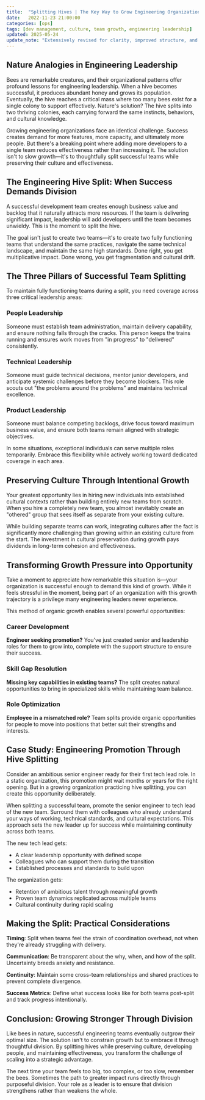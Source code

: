 ```yaml
---
title:  "Splitting Hives | The Key Way to Grow Engineering Organizations While Maintaining Culture"
date:   2022-11-23 21:00:00
categories: [ops]
tags: [dev management, culture, team growth, engineering leadership]
updated: 2025-05-24
update_note: "Extensively revised for clarity, improved structure, and expanded practical guidance"
---
```


## Nature Analogies in Engineering Leadership

Bees are remarkable creatures, and their organizational patterns offer profound lessons for engineering leadership. When a hive becomes successful, it produces abundant honey and grows its population. Eventually, the hive reaches a critical mass where too many bees exist for a single colony to support effectively. Nature's solution? The hive splits into two thriving colonies, each carrying forward the same instincts, behaviors, and cultural knowledge.

Growing engineering organizations face an identical challenge. Success creates demand for more features, more capacity, and ultimately more people. But there's a breaking point where adding more developers to a single team reduces effectiveness rather than increasing it. The solution isn't to slow growth—it's to thoughtfully split successful teams while preserving their culture and effectiveness.

## The Engineering Hive Split: When Success Demands Division

A successful development team creates enough business value and backlog that it naturally attracts more resources. If the team is delivering significant impact, leadership will add developers until the team becomes unwieldy. This is the moment to split the hive.

The goal isn't just to create two teams—it's to create two fully functioning teams that understand the same practices, navigate the same technical landscape, and maintain the same high standards. Done right, you get multiplicative impact. Done wrong, you get fragmentation and cultural drift.

## The Three Pillars of Successful Team Splitting

To maintain fully functioning teams during a split, you need coverage across three critical leadership areas:

### People Leadership
Someone must establish team administration, maintain delivery capability, and ensure nothing falls through the cracks. This person keeps the trains running and ensures work moves from "in progress" to "delivered" consistently.

### Technical Leadership  
Someone must guide technical decisions, mentor junior developers, and anticipate systemic challenges before they become blockers. This role scouts out "the problems around the problems" and maintains technical excellence.

### Product Leadership
Someone must balance competing backlogs, drive focus toward maximum business value, and ensure both teams remain aligned with strategic objectives.

In some situations, exceptional individuals can serve multiple roles temporarily. Embrace this flexibility while actively working toward dedicated coverage in each area.

## Preserving Culture Through Intentional Growth

Your greatest opportunity lies in hiring new individuals into established cultural contexts rather than building entirely new teams from scratch. When you hire a completely new team, you almost inevitably create an "othered" group that sees itself as separate from your existing culture.

While building separate teams can work, integrating cultures after the fact is significantly more challenging than growing within an existing culture from the start. The investment in cultural preservation during growth pays dividends in long-term cohesion and effectiveness.

## Transforming Growth Pressure into Opportunity

Take a moment to appreciate how remarkable this situation is—your organization is successful enough to demand this kind of growth. While it feels stressful in the moment, being part of an organization with this growth trajectory is a privilege many engineering leaders never experience.

This method of organic growth enables several powerful opportunities:

### Career Development
**Engineer seeking promotion?** You've just created senior and leadership roles for them to grow into, complete with the support structure to ensure their success.

### Skill Gap Resolution
**Missing key capabilities in existing teams?** The split creates natural opportunities to bring in specialized skills while maintaining team balance.

### Role Optimization
**Employee in a mismatched role?** Team splits provide organic opportunities for people to move into positions that better suit their strengths and interests.

## Case Study: Engineering Promotion Through Hive Splitting

Consider an ambitious senior engineer ready for their first tech lead role. In a static organization, this promotion might wait months or years for the right opening. But in a growing organization practicing hive splitting, you can create this opportunity deliberately.

When splitting a successful team, promote the senior engineer to tech lead of the new team. Surround them with colleagues who already understand your ways of working, technical standards, and cultural expectations. This approach sets the new leader up for success while maintaining continuity across both teams.

The new tech lead gets:
- A clear leadership opportunity with defined scope
- Colleagues who can support them during the transition
- Established processes and standards to build upon

The organization gets:
- Retention of ambitious talent through meaningful growth
- Proven team dynamics replicated across multiple teams
- Cultural continuity during rapid scaling

## Making the Split: Practical Considerations

**Timing**: Split when teams feel the strain of coordination overhead, not when they're already struggling with delivery.

**Communication**: Be transparent about the why, when, and how of the split. Uncertainty breeds anxiety and resistance.

**Continuity**: Maintain some cross-team relationships and shared practices to prevent complete divergence.

**Success Metrics**: Define what success looks like for both teams post-split and track progress intentionally.

## Conclusion: Growing Stronger Through Division

Like bees in nature, successful engineering teams eventually outgrow their optimal size. The solution isn't to constrain growth but to embrace it through thoughtful division. By splitting hives while preserving culture, developing people, and maintaining effectiveness, you transform the challenge of scaling into a strategic advantage.

The next time your team feels too big, too complex, or too slow, remember the bees. Sometimes the path to greater impact runs directly through purposeful division. Your role as a leader is to ensure that division strengthens rather than weakens the whole.